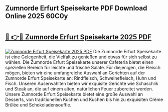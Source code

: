 ## Zumnorde Erfurt Speisekarte PDF Download Online 2025 60C0y

# <h2><a href="http://gc61li2.nevu.top/?p=Zumnorde+Erfurt+Speisekarte">🔗 👉🔴 Zumnorde Erfurt Speisekarte 2025 PDF</a></h2>

[![Zumnorde Erfurt Speisekarte 2025 PDF](https://i.imgur.com/dBaPXMq.png)](http://gc61li2.nevu.top/?p=Zumnorde+Erfurt+Speisekarte)
Die Zumnorde Erfurt Speisekarte ist eine Gelegenheit, die Vielfalt zu genießen und etwas für sich selbst zu wählen. Die Zumnorde Erfurt Speisekarte unserer Cafeteria bietet einen speziellen Bereich für leichte und frische Salate. Für diejenigen, die Fleisch mögen, bieten wir eine umfangreiche Auswahl an Gerichten auf der Zumnorde Erfurt Speisekarte an: Rindfleisch, Schweinefleisch, Huhn und Fisch. Unseren Auserwählten bieten wir exquisite Gerichte wie Schaschlik und Steak an, die auf einem alten, natürlichen Feuer zubereitet werden. Unsere Zumnorde Erfurt Speisekarte bietet eine große Auswahl an Desserts, von traditionellen Kuchen und Kuchen bis hin zu exquisiten Crème Brûlée und Schokoladensouffle.

